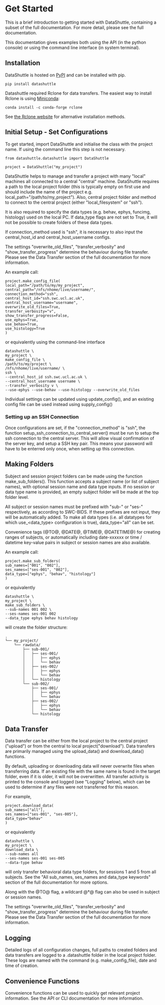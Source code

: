 # Get Started

This is a brief introduction to getting started with DataShuttle, containing a subset of the full documentation.
For more detail, please see the full documentation.

This documentation gives examples both using the API (in the python console) or using the command line interface (in system terminal).

## Installation

DataShuttle is hosted on  [PyPI](https://pypi.org/project/datashuttle/) and can be installed with pip.

`pip install datashuttle`

Datashuttle required Rclone for data transfers. The easiest way to install Rclone is using [Miniconda](https://docs.conda.io/en/main/miniconda.html):

```
conda install -c conda-forge rclone
```

See [the Rclone website](https://rclone.org/install/) for alternative installation methods.

## Initial Setup - Set Configurations

To get started, import DataShuttle and initialise the class with the project name. If using the command
line this step is not necessary.

```
from datashuttle.datashuttle import DataShuttle

project = DataShuttle("my_project")
```

DataShuttle helps to manage and transfer a project with many "local" machines all connected to a central "central" machine.
DataShuttle requires a path to the local project folder (this is typically empty on first use and should include the name of the project
e.g. local_path="/path/to/my_project"). Also, central project folder and method to connect to the central project (either "local_filesystem" or
"ssh").

It is also required to specify the data types (e.g. behav, ephys, funcimg, histology) used on the local PC. If data_type flags are not set to True, it will not be possible
to create folders of these data types.

If connection_method used is "ssh", it is necessary to also input the central_host_id and central_host_username configs.

The settings "overwrite_old_files", "transfer_verbosity" and "show_transfer_progress" determine
the behaviour during file transfer. Please see the Data Transfer section of the full documentation for more information.


An example call:

```
project.make_config_file(
local_path="/path/to/my/my_project",
central_path="/nfs/nhome/live/username/",
connection_method="ssh",
central_host_id="ssh.swc.ucl.ac.uk",
central_host_username="username",
overwrite_old_files=True,
transfer_verbosity="v",
show_transfer_progress=False,
use_ephys=True,
use_behav=True,
use_histology=True
)
```
or equivalently using the command-line interface

```
datashuttle \
my_project \
make_config_file \
/path/to/my/project \
/nfs/nhome/live/username/ \
ssh \
--central_host_id ssh.swc.ucl.ac.uk \
--central_host_username username \
--transfer_verbosity v \
--use-ephys --use-behav --use-histology --overwrite_old_files
```

Individual settings can be updated using update_config(), and an existing config file can be used instead using supply_config()

### Setting up an SSH Connection

Once configurations are set, if the "connection_method" is "ssh", the function setup_ssh_connection_to_central_server() must be run to setup
the ssh connection to the central server. This will allow visual confirmation of the server key, and setup a SSH key pair. This means
your password will have to be enterred only once, when setting up this connection.


## Making Folders

Subject and session project folders can be made using the function make_sub_folders(). This function accepts a subject name (or list
of subject names), with optional session name and data type inputs. If no session or data type name is provided,
an empty subject folder will be made at the top folder level.

All subject or session names must be prefixed with "sub-" or "ses-" respectively, as according to SWC-BIDS. If these prefixes
are not input, they will be automatically added. To make all data types (i.e. all datatypes for which use_<data_type> configuration is true),
 data_type="all" can be set.

Convenience tags (@TO@, @DATE@, @TIME@, @DATETIME@) for creating ranges of subjects, or automatically including
date-xxxxxx or time / datetime key-value pairs in subject or session names are also available.

An example call:

```
project.make_sub_folders(
sub_names=["001", "002"],
ses_names=["ses-001", "002"],
data_type=["ephys", "behav", "histology"]
)
```
or equivalently

```
datashuttle \
my_project \
make_sub_folders \
--sub-names 001 002 \
--ses-names ses-001 002
--data_type ephys behav histology
```

will create the folder structure:

```
.
└── my_project/
    └── rawdata/
        ├── sub-001/
        │   ├── ses-001/
        │   │   ├── ephys
        │   │   └── behav
        │   ├── ses-002/
        │   │   ├── ephys
        │   │   └── behav
        │   └── histology
        └── sub-002/
            ├── ses-001/
            │   ├── ephys
            │   └── behav
            ├── ses-002/
            │   ├── ephys
            │   └── behav
            └── histology
```

## Data Transfer

Data transfer can be either from the local project to the central project ("upload") or from the central to local project("download"). Data
transfers are primarily managed using the upload_data() and download_data() functions.

By default, uploading or downloading data will never overwrite files when transferring data. If an
existing file with the same name is found in the target folder, even if it is older, it will not be overwritten.
All transfer activity is printed to the console and logged (see "Logging" below), which can be used to
determine if any files were not transferred for this reason.

For example,

```
project.download_data(
sub_names=["all"],
ses_names=["ses-001", "ses-005"],
data_type="behav"
)
```

or equivalently

```
datashuttle \
my_project \
download_data \
--sub-names all
--ses-names ses-001 ses-005
--data-type behav
```

will only transfer behavioral data type folders, for sessions 1 and 5 from all subjects. See the "All sub_names, ses_names and data_type keywords"
section of the full documentation for more options.

Along with the @TO@ flag, a wildcard @*@ flag can also be used in subject or session names.

The settings "overwrite_old_files", "transfer_verbosity" and "show_transfer_progress" determine
the behaviour during file transfer. Please see the Data Transfer section of the full documentation for more information.

## Logging

Detailed logs of all configuration changes, full paths to created folders and data transfers are logged
to a .datashuttle folder in the local project folder. These logs are named
with the command (e.g. make_config_file), date and time of creation.

## Convenience Functions

Convenience functions can be used to quickly get relevant project information. See the API or CLI documentation
for more information.

